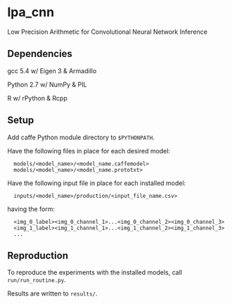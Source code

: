 # lpa_cnn
Low Precision Arithmetic for Convolutional Neural Network Inference

## **Dependencies**

gcc 5.4 w/ Eigen 3 & Armadillo

Python 2.7 w/ NumPy & PIL

R w/ rPython & Rcpp

## **Setup**

Add caffe Python module directory to `$PYTHONPATH`.

Have the following files in place for each desired model:

      models/<model_name>/<model_name.caffemodel>
      models/<model_name>/<model_name.prototxt>
      
Have the following input file in place for each installed model:

      inputs/<model_name>/production/<input_file_name.csv>
      
having the form:
  
      <img_0_label><img_0_channel_1>...<img_0_channel_2><img_0_channel_3>
      <img_1_label><img_1_channel_1>...<img_1_channel_2><img_1_channel_3>
      ...

## **Reproduction**

To reproduce the experiments with the installed models, call `run/run_routine.py`. 

Results are written to `results/`.
